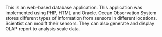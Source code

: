 This is an web-based database application. This application was implemented using PHP, HTML and Oracle. Ocean Observation System stores different types of information from sensors in different locations. Scientist can modift their sensors. They can also generate and display OLAP report to analysis scale data.
